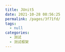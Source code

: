 ```yaml
---
title: JUnit5
date: 2021-10-28 08:56:25
permalink: /pages/3f71fd/
tags: 
  - null
categories: 
  - 测试
  - 测试框架
---
```

